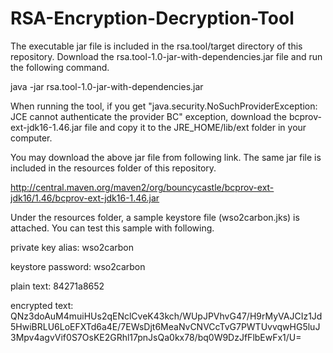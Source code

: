 # RSA-Encryption-Decryption-Tool

The executable jar file is included in the rsa.tool/target directory of this repository. Download the rsa.tool-1.0-jar-with-dependencies.jar file
and run the following command.

java -jar rsa.tool-1.0-jar-with-dependencies.jar

When running the tool, if you get "java.security.NoSuchProviderException: JCE cannot authenticate the provider BC" exception,
download the bcprov-ext-jdk16-1.46.jar file and copy it to the JRE_HOME/lib/ext folder in your computer. 

You may download the above jar file from following link. The same jar file is included in the resources folder of this repository.

http://central.maven.org/maven2/org/bouncycastle/bcprov-ext-jdk16/1.46/bcprov-ext-jdk16-1.46.jar

Under the resources folder, a sample keystore file (wso2carbon.jks) is attached. You can test this sample with following.

private key alias: wso2carbon

keystore password: wso2carbon

plain text: 84271a8652

encrypted text: QNz3doAuM4muiHUs2qENclCveK43kch/WUpJPVhvG47/H9rMyVAJCIz1Jd5HwiBRLU6LoEFXTd6a4E/7EWsDjt6MeaNvCNVCcTvG7PWTUvvqwHG5luJ3Mpv4agvVif0S7OsKE2GRhl17pnJsQa0kx78/bq0W9DzJfFlbEwFx1/U=

